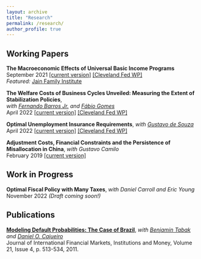 ```yaml
---
layout: archive
title: "Research"
permalink: /research/
author_profile: true
---
```



## Working Papers

**The Macroeconomic Effects of Universal Basic Income Programs**   
September 2021 [[current version]](https://avdluduvice.github.io/files/UBI_Luduvice_Sep21.pdf) [[Cleveland Fed WP]](https://www.clevelandfed.org/newsroom-and-events/publications/working-papers/2021-working-papers/wp-2121-the-macroeconomic-effects-of-universal-basic-income-programs)   
*Featured:* [Jain Family Institute](https://www.jainfamilyinstitute.org/projects/parts/a-critical-review-of-macroeconomic-models-for-guaranteed-income-and-the-child-tax-credit/)


**The Welfare Costs of Business Cycles Unveiled: Measuring the Extent of Stabilization Policies**,      
*with [Fernando Barros Jr.](https://sites.google.com/view/fernandobarros/home?authuser=0) and [Fábio Gomes](https://sites.google.com/site/fabiogomesecon/)*   
April 2022 [[current version]](https://avdluduvice.github.io/files/Barros_etal_CEF_April22.pdf) [[Cleveland Fed WP]](https://www.clevelandfed.org/newsroom-and-events/publications/working-papers/2022-working-papers/wp2114r-the-welfare-costs-of-business-cycles-unveiled)   


**Optimal Unemployment Insurance Requirements**, *with [Gustavo de Souza](https://www.gustavodesouza.net/home)*   
April 2022 [[current version]](https://avdluduvice.github.io/files/deSouza_Luduvice_OptimalUIR_April22.pdf) [[Cleveland Fed WP]](https://www.clevelandfed.org/newsroom-and-events/publications/working-papers/2022-working-papers/wp-2210-optimal-unemployment-insurance-requirements)   

**Adjustment Costs, Financial Constraints and the Persistence of Misallocation in China**, *with Gustavo Camilo*   
February 2019 [[current version]](https://avdluduvice.github.io/files/misallocation_Camilo_and_Luduvice_2018.pdf) 

## Work in Progress

**Optimal Fiscal Policy with Many Taxes**,
*with Daniel Carroll and Eric Young*   
November 2022 *(Draft coming soon!)*

## Publications

**[Modeling Default Probabilities: The Case of Brazil](https://www.sciencedirect.com/science/article/abs/pii/S1042443111000084?via%3Dihub)**, *with [Benjamin Tabak](https://scholar.google.com/citations?user=OHSmd3AAAAAJ&hl=en) and [Daniel O. Cajueiro](https://sites.google.com/site/danielocajueiro/home)*   
Journal of International Financial Markets, Institutions and Money, Volume 21, Issue 4, p. 513-534, 2011.   

